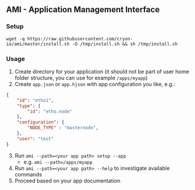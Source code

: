 ## AMI - Application Management Interface

### Setup

`wget -q https://raw.githubusercontent.com/cryon-io/ami/master/install.sh -O /tmp/install.sh && sh /tmp/install.sh`

### Usage

1. Create directory for your application (it should not be part of user home folder structure, you can use for example `/apps/myapp`)
2. Create `app.json` or `app.hjson` with app configuration you like, e.g.:
```json
{
    "id": "etho1",
    "type": {
        "id": "etho.node"
    },
    "configuration": {
        "NODE_TYPE" : "masternode",
    },
    "user": "test"
}
```

3. Run `ami --path=<your app path> setup --app`
   * e.g. `ami --path=/apps/myapp`
4. Run `ami --path=<your app path> --help` to investigate available commands
5. Proceed based on your app documentation